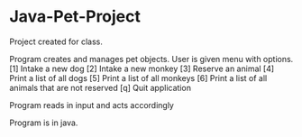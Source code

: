 # Java-Pet-Project
Project created for class.

Program creates and manages pet objects.
User is given menu with options. 
  [1] Intake a new dog
  [2] Intake a new monkey
  [3] Reserve an animal
  [4] Print a list of all dogs
  [5] Print a list of all monkeys
  [6] Print a list of all animals that are not reserved
  [q] Quit application

  Program reads in input and acts accordingly

  Program is in java.
